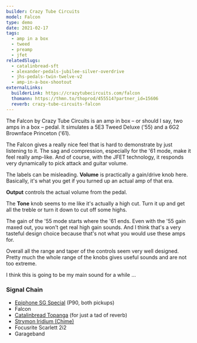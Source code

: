 ```yaml
---
builder: Crazy Tube Circuits
model: Falcon
type: demo
date: 2021-02-17
tags:
  - amp in a box
  - tweed
  - preamp
  - jfet
relatedSlugs:
  - catalinbread-sft
  - alexander-pedals-jubilee-silver-overdrive
  - jhs-pedals-twin-twelve-v2
  - amp-in-a-box-shootout
externalLinks:
  builderLink: https://crazytubecircuits.com/falcon
  thomann: https://thmn.to/thoprod/455514?partner_id=15606
  reverb: crazy-tube-circuits-falcon
---
```


The Falcon by Crazy Tube Circuits is an amp in box – or should I say, two amps in a box – pedal. It simulates a 5E3 Tweed Deluxe ('55) and a 6G2 Brownface Princeton ('61).

The Falcon gives a really nice feel that is hard to demonstrate by just listening to it. The sag and compression, especially for the '61 mode, make it feel really amp-like. And of course, with the JFET technology, it responds very dynamically to pick attack and guitar volume.

The labels can be misleading. **Volume** is practically a gain/drive knob here. Basically, it's what you get if you turned up an actual amp of that era.

**Output** controls the actual volume from the pedal.

The **Tone** knob seems to me like it's actually a high cut. Turn it up and get all the treble or turn it down to cut off some highs.

The gain of the '55 mode starts where the '61 ends. Even with the '55 gain maxed out, you won't get real high gain sounds. And I think that's a very tasteful design choice because that's not what you would use these amps for.

Overall all the range and taper of the controls seem very well designed. Pretty much the whole range of the knobs gives useful sounds and are not too extreme.

I think this is going to be my main sound for a while ...

### Signal Chain

- [Epiphone SG Special](https://www.thomann.de/intl/epiphone_sg_special_p_90_faded_pelham.htm?partner_id=15606) (P90, both pickups)
- Falcon
- [Catalinbread Topanga](/demos/catalinbread-topanga) (for just a tad of reverb)
- [Strymon Iridium (Chime)](/demos/strymon-iridium)
- Focusrite Scarlett 2i2
- Garageband
